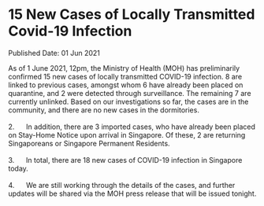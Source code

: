 <html>
    <meta http-equiv="Content-Type" content="text/html; charset=utf-8"/>
    <meta charset="utf-8"/>
    <title>15 New Cases of Locally Transmitted Covid-19 Infection</title>
    <body><h1>15 New Cases of Locally Transmitted Covid-19 Infection</h1>
    <p>Published Date: 01 Jun 2021</p> As of 1 June 2021, 12pm, the Ministry of Health (MOH) has preliminarily confirmed 15 new cases of locally transmitted COVID-19 infection. 8 are linked to previous cases, amongst whom 6 have already been placed on quarantine, and 2 were detected through surveillance. The remaining 7 are currently unlinked. Based on our investigations so far, the cases are in the community, and there are no new cases in the dormitories.<br><br>2.&nbsp; &nbsp; &nbsp; In addition, there are 3 imported cases, who have already been placed on Stay-Home Notice upon arrival in Singapore. Of these, 2 are returning Singaporeans or Singapore Permanent Residents.<br><br>3.&nbsp; &nbsp; &nbsp; In total, there are 18 new cases of COVID-19 infection in Singapore today.<br><br>4.&nbsp; &nbsp; &nbsp; We are still working through the details of the cases, and further updates will be shared via the MOH press release that will be issued tonight.</body>
</html>